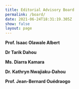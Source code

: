 ```yaml
---
title: Editorial Advisory Board
permalink: /board/
date: 2021-06-24T18:31:19.305Z
show: false
layout: page
---
```

**Prof. Isaac Olawale Albert**

**Dr Tarik Dahou**

**Ms. Diarra Kamara**

**Dr. Kathryn Nwajiaku-Dahou**

**Prof. Jean-Bernard Ouédraogo**